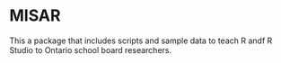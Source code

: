 # MISAR

This a package that includes scripts and sample data to teach R andf R Studio to Ontario school board researchers.  
